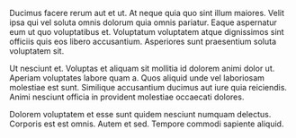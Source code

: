 Ducimus facere rerum aut et ut. At neque quia quo sint illum maiores. Velit ipsa qui vel soluta omnis dolorum quia omnis pariatur. Eaque aspernatur eum ut quo voluptatibus et. Voluptatum voluptatem atque dignissimos sint officiis quis eos libero accusantium. Asperiores sunt praesentium soluta voluptatem sit.
 Ut nesciunt et. Voluptas et aliquam sit mollitia id dolorem animi dolor ut. Aperiam voluptates labore quam a. Quos aliquid unde vel laboriosam molestiae est sunt. Similique accusantium ducimus aut iure quia reiciendis. Animi nesciunt officia in provident molestiae occaecati dolores.
 Dolorem voluptatem et esse sunt quidem nesciunt numquam delectus. Corporis est est omnis. Autem et sed. Tempore commodi sapiente aliquid.